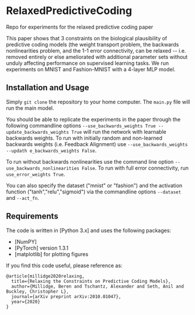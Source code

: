 # RelaxedPredictiveCoding
Repo for experiments for the relaxed predictive coding paper

This paper shows that 3 constraints on the biological plausibility of predictive coding models (the weight transport problem, the backwards nonlinearities problem, and the 1-1 error connectivity, can be relaxed -- i.e. removed entirely or else ameliorated with additional parameter sets without unduly affecting performance on supervised learning tasks. We run experiments on MNIST and Fashion-MNIST with a 4-layer MLP model. 

## Installation and Usage
Simply `git clone` the repository to your home computer. The `main.py` file will run the main model. 

You should be able to replicate the experiments in the paper through the following commandline options `--use_backwards_weights True --update_backwards_weights True` will run the network with learnable backwards weights. To run with initially random and non-learned backwards weights (i.e. Feedback Alignment) use `--use_backwards_weights --updath e_backwards_weights False`. 

To run without backwards nonlinearities use the command line option `--use_backwards_nonlinearities False`. To run with full error connectivity, run `use_error_weights True`.

You can also specify the dataset ("mnist" or "fashion") and the activation function ("tanh","relu","sigmoid") via the commandline options `--dataset` and `--act_fn`.

## Requirements 

The code is written in [Python 3.x] and uses the following packages:
* [NumPY]
* [PyTorch] version 1.3.1
* [matplotlib] for plotting figures

If you find this code useful, please reference as:
```
@article{millidge2020relaxing,
  title={Relaxing the Constraints on Predictive Coding Models},
  author={Millidge, Beren and Tschantz, Alexander and Seth, Anil and Buckley, Christopher L},
  journal={arXiv preprint arXiv:2010.01047},
  year={2020}
}

```
